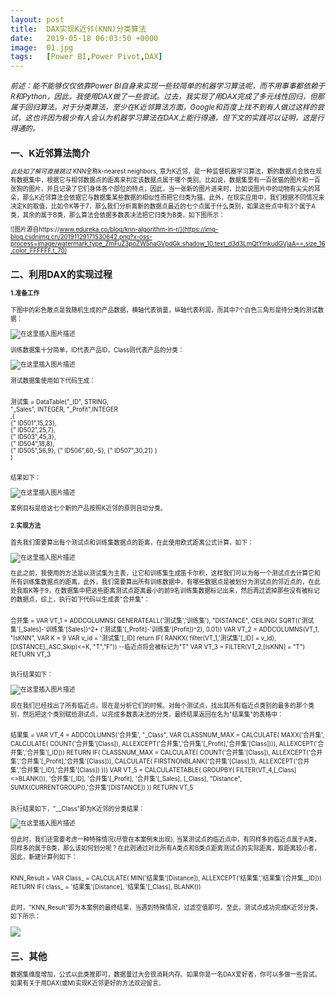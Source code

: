 ```yaml
---
layout: post
title:  DAX实现K近邻(KNN)分类算法
date:   2019-05-18 06:03:50 +0000
image:  01.jpg
tags:   [Power BI,Power Pivot,DAX]
---
```


<small>*前述：能不能够仅仅依靠Power BI自身来实现一些较简单的机器学习算法呢，而不用事事都依赖于R和Python，因此，我使用DAX做了一些尝试。过去，我实现了用DAX完成了多元线性回归，但那属于回归算法。对于分类算法，至少在K近邻算法方面，Google和百度上找不到有人做过这样的尝试，这也许因为极少有人会认为机器学习算法在DAX上能行得通，但下文的实践可以证明，这是行得通的。*<small>

一、K近邻算法简介
-----
*此处如了解可直接跳过*
KNN全称k-nearest neighbors,  意为K近邻，是一种监督机器学习算法，新的数据点会放在现有数据集中，根据它与相邻数据点的距离来判定该数据点属于哪个类别。比如说，数据集里有一百张猫的图片和一百张狗的图片，并且记录了它们身体各个部位的特点，因此，当一张新的图片进来时，比如说图片中的动物有尖尖的耳朵，那么K近邻算法会依据它与数据集某些数据的相似性而把它归类为猫。此外，在现实应用中，我们根据不同情况来决定K的取值，比如令K等于7，那么我们分析离新的数据点最近的七个点属于什么类别，如果这些点中有3个属于A类，其余的属于B类，那么算法会依据多数表决法把它归类为B类，如下图所示：

![图片源自https://www.edureka.co/blog/knn-algorithm-in-r/](https://img-blog.csdnimg.cn/20191129171530642.png?x-oss-process=image/watermark,type_ZmFuZ3poZW5naGVpdGk,shadow_10,text_d3d3LmQtYmkudGVjaA==,size_16,color_FFFFFF,t_70)

二、利用DAX的实现过程
-----
#### 1.准备工作

下图中的彩色散点是我随机生成的产品数据，横轴代表销量，纵轴代表利润，而其中7个白色三角形是待分类的测试数据：

![在这里插入图片描述](https://img-blog.csdnimg.cn/20191129171616975.png?x-oss-process=image/watermark,type_ZmFuZ3poZW5naGVpdGk,shadow_10,text_d3d3LmQtYmkudGVjaA==,size_16,color_FFFFFF,t_70)

训练数据集十分简单，ID代表产品ID，Class则代表产品的分类：

![在这里插入图片描述](https://img-blog.csdnimg.cn/20191129171627554.png?x-oss-process=image/watermark,type_ZmFuZ3poZW5naGVpdGk,shadow_10,text_d3d3LmQtYmkudGVjaA==,size_16,color_FFFFFF,t_70)

测试数据集使用如下代码生成：

>```Python
测试集 = DataTable("_ID", STRING,  
                "_Sales", INTEGER,
                "_Profit",INTEGER  
               ,{  
                        {" ID501",15,23},  
                        {" ID502",25,7},  
                        {" ID503",45,3},  
                        {" ID504",18,8},  
                        {" ID505",56,9},
                        {" ID506",60,-5},
                        {" ID507",30,21}
                }  
           )
>```

结果如下：

![在这里插入图片描述](https://img-blog.csdnimg.cn/2019112917163915.png?x-oss-process=image/watermark,type_ZmFuZ3poZW5naGVpdGk,shadow_10,text_d3d3LmQtYmkudGVjaA==,size_16,color_FFFFFF,t_70)

案例目标是给这七个新的产品按照K近邻的原则自动分类。

#### 2.实现方法
首先我们需要算出每个测试点和训练集数据点的距离，在此使用欧式距离公式计算，如下：

![在这里插入图片描述](https://img-blog.csdnimg.cn/20191129171644251.png)

在此之前，我使用的方法是以测试集为主表，让它和训练集生成笛卡尔积，这样我们可以为每一个测试点去计算它和所有训练集数据点的距离，此外，我们需要算出所有训练数据中，有哪些数据点是被划分为测试点的邻近点的，在此处我取K等于9，在数据集中把这些距离测试点距离最小的前9名训练集数据标记出来，然后再过滤掉那些没有被标记的数据点，综上，执行如下代码以生成表"合并集"：

>```Python
合并集 = 
VAR VT_1 = 
ADDCOLUMNS(
    GENERATEALL('测试集','训练集'),
"DISTANCE",
CEILING(
    SQRT(('测试集'[_Sales]-'训练集'[Sales])^2+
    ('测试集'[_Profit]-'训练集'[Profit])^2),
0.01))
VAR VT_2 = 
ADDCOLUMNS(VT_1,
    "IsKNN",
    VAR K = 9
    VAR v_id = '测试集'[_ID]
    return
    IF(
        RANKX(
            filter(VT_1,'测试集'[_ID] = v_id),
                [DISTANCE],,ASC,Skip)<=K,
    "T","F"))
--临近点将会被标记为"T"
VAR VT_3 = 
FILTER(VT_2,[IsKNN] = "T")
RETURN VT_3
>```

执行结果如下：

![在这里插入图片描述](https://img-blog.csdnimg.cn/20191129171655592.png?x-oss-process=image/watermark,type_ZmFuZ3poZW5naGVpdGk,shadow_10,text_d3d3LmQtYmkudGVjaA==,size_16,color_FFFFFF,t_70)

现在我们已经找出了所有临近点，现在是分析它们的时候。对每个测试点，找出其所有临近点类别的最多的那个类别，然后把这个类别赋给测试点，以完成多数表决法的分类，最终结果返回在名为"结果集"的表格中：

>```Python
结果集 = 
VAR VT_4 = 
ADDCOLUMNS('合并集',
    "_Class",
    VAR CLASSNUM_MAX = 
    CALCULATE(
        MAXX('合并集',
            CALCULATE(
                COUNT('合并集'[Class]),
                    ALLEXCEPT('合并集','合并集'[_Profit],'合并集'[Class]))),
        ALLEXCEPT('合并集','合并集'[_ID]))
    RETURN
    IF(
        CLASSNUM_MAX = 
            CALCULATE(
                COUNT('合并集'[Class]),
                ALLEXCEPT('合并集','合并集'[_Profit],'合并集'[Class])),
        CALCULATE(
            FIRSTNONBLANK('合并集'[Class],1),
            ALLEXCEPT('合并集','合并集'[_ID],'合并集'[Class])
        )))
VAR VT_5 = 
CALCULATETABLE( 
    GROUPBY(
        FILTER(VT_4,[_Class]<>BLANK()),
        '合并集'[_ID],
        '合并集'[_Profit],
        '合并集'[_Sales],
        [_Class],
        "Distance",
        SUMX(CURRENTGROUP(),'合并集'[DISTANCE])
))
RETURN VT_5
>```

执行结果如下，"__Class"即为K近邻的分类结果：

![在这里插入图片描述](https://img-blog.csdnimg.cn/20191129171706367.png?x-oss-process=image/watermark,type_ZmFuZ3poZW5naGVpdGk,shadow_10,text_d3d3LmQtYmkudGVjaA==,size_16,color_FFFFFF,t_70)

但此时，我们还需要考虑一种特殊情况(尽管在本案例未出现), 当某测试点的临近点中，有同样多的临近点属于A类，同样多的属于B类，那么该如何划分呢？在此则通过对比所有A类点和B类点距离测试点的实际距离，取距离较小者，因此，新建计算列如下：

>```Python
KNN_Result = 
VAR Class_ = 
CALCULATE(
    MIN('结果集'[Distance]),
    ALLEXCEPT('结果集','结果集'[合并集__ID]))
RETURN
IF(
class_ = '结果集'[Distance],
'结果集'[_Class],
BLANK())
>```

此时，"KNN_Result"即为本案例的最终结果，当遇到特殊情况，过滤空值即可。至此，测试点成功完成K近邻分类，如下所示：

![ ](https://img-blog.csdnimg.cn/20191129171715538.png?x-oss-process=image/watermark,type_ZmFuZ3poZW5naGVpdGk,shadow_10,text_d3d3LmQtYmkudGVjaA==,size_16,color_FFFFFF,t_70)

三、其他
-----
数据集维度增加，公式以此类推即可，数据量过大会很消耗内存。如果你是一名DAX爱好者，你可以多做一些尝试。如果有关于用DAX(或M)实现K近邻更好的方法欢迎留言。